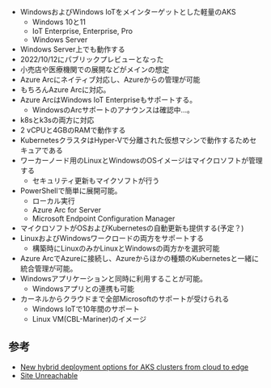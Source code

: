 - WindowsおよびWindows IoTをメインターゲットとした軽量のAKS
	- Windows 10と11
	- IoT Enterprise, Enterprise, Pro
	- Windows Server
- Windows Server上でも動作する
- 2022/10/12にパブリックプレビューとなった
- 小売店や医療機関での展開などがメインの想定
- Azure Arcにネイティブ対応し、Azureからの管理が可能
- もちろんAzure Arcに対応。
- Azure ArcはWindows IoT Enterpriseもサポートする。
	- WindowsのArcサポートのアナウンスは確認中…。
- k8sとk3sの両方に対応
- 2 vCPUと4GBのRAMで動作する
- KubernetesクラスタはHyper-Vで分離された仮想マシンで動作するためセキュアである
- ワーカーノード用のLinuxとWindowsのOSイメージはマイクロソフトが管理する
	- セキュリティ更新もマイクソフトが行う
- PowerShellで簡単に展開可能。
	- ローカル実行
	- Azure Arc for Server
	- Microsoft Endpoint Configuration Manager
- マイクロソフトがOSおよびKubernetesの自動更新も提供する(予定？)
- LinuxおよびWindowsワークロードの両方をサポートする
	- 構築時にLinuxのみかLinuxとWindowsの両方かを選択可能
- Azure ArcでAzureに接続し、Azureからほかの種類のKubernetesと一緒に統合管理が可能。
- Windowsアプリケーションと同時に利用することが可能。
	- Windowsアプリとの連携も可能
- カーネルからクラウドまで全部Microsoftのサポートが受けられる
	- Windows IoTで10年間のサポート
	- Linux VM(CBL-Mariner)のイメージ


## 参考
- [New hybrid deployment options for AKS clusters from cloud to edge](https://techcommunity.microsoft.com/t5/azure-arc-blog/new-hybrid-deployment-options-for-aks-clusters-from-cloud-to/ba-p/3645410)
- [Site Unreachable](https://techcommunity.microsoft.com/t5/internet-of-things-blog/taking-azure-arc-and-kubernetes-to-the-edge/ba-p/3650599)